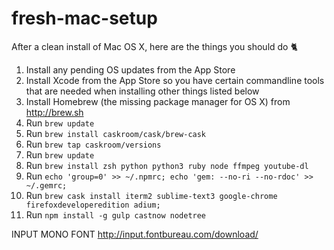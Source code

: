 # fresh-mac-setup
After a clean install of Mac OS X, here are the things you should do :cat2:

1. Install any pending OS updates from the App Store
2. Install Xcode from the App Store so you have certain commandline tools that are needed when installing other things listed below
3. Install Homebrew (the missing package manager for OS X) from http://brew.sh
4. Run `brew update`
5. Run `brew install caskroom/cask/brew-cask`
6. Run `brew tap caskroom/versions`
7. Run `brew update`
8. Run `brew install zsh python python3 ruby node ffmpeg youtube-dl`
9. Run `echo 'group=0' >> ~/.npmrc; echo 'gem: --no-ri --no-rdoc' >> ~/.gemrc;`
10. Run `brew cask install iterm2 sublime-text3 google-chrome firefoxdeveloperedition adium;`
11. Run `npm install -g gulp castnow nodetree`

INPUT MONO FONT http://input.fontbureau.com/download/
